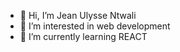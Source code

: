 - 👋 Hi, I’m Jean Ulysse Ntwali 
- 👀 I’m interested in web development 
- 🌱 I’m currently learning REACT

<!---
MrUlysseJun/MrUlysseJun is a ✨ special ✨ repository because its `README.md` (this file) appears on your GitHub profile.
You can click the Preview link to take a look at your changes.
--->
